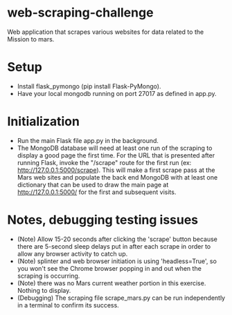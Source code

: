 # web-scraping-challenge
Web application that scrapes various websites for data related to the Mission to mars.

# Setup
* Install flask_pymongo (pip install Flask-PyMongo).
* Have your local mongodb running on port 27017 as defined in app.py.

# Initialization
* Run the main Flask file app.py in the background.
* The MongoDB database will need at least one run of the scraping to display a good page the first time.  For the URL that is presented after running Flask, invoke the "/scrape" route for the first run (ex: http://127.0.0.1:5000/scrape).  This will make a first scrape pass at the Mars web sites and populate the back end MongoDB with at least one dictionary that can be used to draw the main page at http://127.0.0.1:5000/ for the first and subsequent visits. 

# Notes, debugging testing issues
* (Note) Allow 15-20 seconds after clicking the 'scrape' button because there are 5-second sleep delays put in after each scrape in order to allow any browser activity to catch up.
* (Note) splinter and web browser initiation is using 'headless=True', so you won't see the Chrome browser popping in and out when the scraping is occurring.
* (Note) there was no Mars current weather portion in this exercise.  Nothing to display.
* (Debugging) The scraping file scrape_mars.py can be run independently in a terminal to confirm its success.